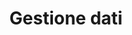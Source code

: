 ---
title: Gestione dati
summary: "In quasi tutte le applicazioni lo scopo principale è gestire dei dati
per renderli utilizzabili all'utente. In questo modulo si cerca di capire cosa
sono i dati e come sia opportuno gestirli."
heading: Lezioni
weight: 10
---